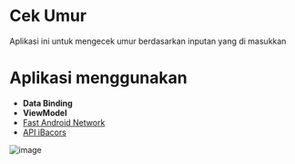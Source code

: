 # Cek Umur
Aplikasi ini untuk mengecek umur berdasarkan inputan yang di masukkan

# Aplikasi menggunakan
* **Data Binding**
* **ViewModel**
* [Fast Android Network](https://github.com/amitshekhariitbhu/Fast-Android-Networking)
* [API iBacors](https://github.com/bachors/apiapi#tanggal-lahiran-pasaran-zodiak)

![image](https://user-images.githubusercontent.com/1531684/44857665-dd2a0c80-aca2-11e8-9447-f7c50ccb1ea1.png)

